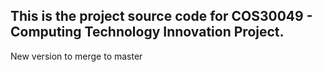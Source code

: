## This is the project source code for COS30049 - Computing Technology Innovation Project.

New version to merge to master
